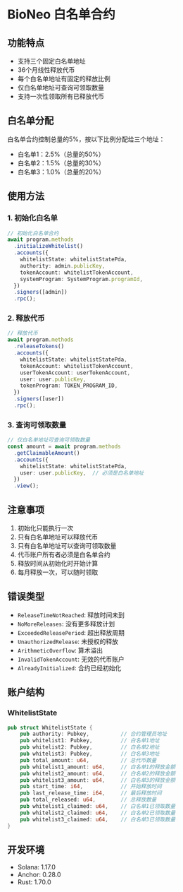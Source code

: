 # BioNeo 白名单合约

## 功能特点

- 支持三个固定白名单地址
- 36个月线性释放代币
- 每个白名单地址有固定的释放比例
- 仅白名单地址可查询可领取数量
- 支持一次性领取所有已释放代币

## 白名单分配

白名单合约控制总量的5%，按以下比例分配给三个地址：

- 白名单1：2.5%（总量的50%）
- 白名单2：1.5%（总量的30%）
- 白名单3：1.0%（总量的20%）

## 使用方法

### 1. 初始化白名单

```typescript
// 初始化白名单合约
await program.methods
  .initializeWhitelist()
  .accounts({
    whitelistState: whitelistStatePda,
    authority: admin.publicKey,
    tokenAccount: whitelistTokenAccount,
    systemProgram: SystemProgram.programId,
  })
  .signers([admin])
  .rpc();
```

### 2. 释放代币

```typescript
// 释放代币
await program.methods
  .releaseTokens()
  .accounts({
    whitelistState: whitelistStatePda,
    tokenAccount: whitelistTokenAccount,
    userTokenAccount: userTokenAccount,
    user: user.publicKey,
    tokenProgram: TOKEN_PROGRAM_ID,
  })
  .signers([user])
  .rpc();
```

### 3. 查询可领取数量

```typescript
// 仅白名单地址可查询可领取数量
const amount = await program.methods
  .getClaimableAmount()
  .accounts({
    whitelistState: whitelistStatePda,
    user: user.publicKey,  // 必须是白名单地址
  })
  .view();
```

## 注意事项

1. 初始化只能执行一次
2. 只有白名单地址可以释放代币
3. 只有白名单地址可以查询可领取数量
4. 代币账户所有者必须是白名单合约
5. 释放时间从初始化时开始计算
6. 每月释放一次，可以随时领取

## 错误类型

- `ReleaseTimeNotReached`: 释放时间未到
- `NoMoreReleases`: 没有更多释放计划
- `ExceededReleasePeriod`: 超出释放周期
- `UnauthorizedRelease`: 未授权的释放
- `ArithmeticOverflow`: 算术溢出
- `InvalidTokenAccount`: 无效的代币账户
- `AlreadyInitialized`: 合约已经初始化

## 账户结构

### WhitelistState

```rust
pub struct WhitelistState {
    pub authority: Pubkey,          // 合约管理员地址
    pub whitelist1: Pubkey,         // 白名单1地址
    pub whitelist2: Pubkey,         // 白名单2地址
    pub whitelist3: Pubkey,         // 白名单3地址
    pub total_amount: u64,          // 总代币数量
    pub whitelist1_amount: u64,     // 白名单1的释放金额
    pub whitelist2_amount: u64,     // 白名单2的释放金额
    pub whitelist3_amount: u64,     // 白名单3的释放金额
    pub start_time: i64,            // 开始释放时间
    pub last_release_time: i64,     // 最后释放时间
    pub total_released: u64,        // 总释放数量
    pub whitelist1_claimed: u64,    // 白名单1已领取数量
    pub whitelist2_claimed: u64,    // 白名单2已领取数量
    pub whitelist3_claimed: u64,    // 白名单3已领取数量
}
```

## 开发环境

- Solana: 1.17.0
- Anchor: 0.28.0
- Rust: 1.70.0 
